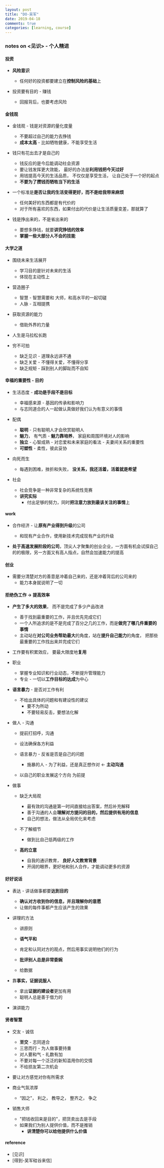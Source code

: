 ```yaml
---
layout: post
title: "DO-吴军"
date: 2019-04-18
comments: true
categories: [learning, course]
---
```


### notes on <见识> - 个人精进 

#### 投资 
* **风险意识**  
    - 任何好的投资都要建立在**控制风险的基础**上 

* 投资要有目的 - 赚钱 
    - 回报背后，也要考虑风险 


#### 金钱观 
* 金钱观 - 钱是对资源的量化度量
    -  不要超过自己的能力去挣钱 
    -  **成本太高** - 比如牺牲健康，不能享受生活 

*  钱只有花出去才是自己的 
    - 钱反应的是今后能调动社会资源
    - 要让钱发挥更大效能， 最好的办法是**利用钱把今天过好** 
    - 用钱提高今天的生活品质， 不仅仅是享受生活， 让自己处于一个好的起点
    - **不要为了攒钱而牺牲当下的生活** 

* 一个标准是**是否让我的生活变得更好，而不是给我带来麻烦** 
    - 任何美好的东西都是有代价的
    - 对于所有喜欢的东西，如果付出的代价是让生活质量变差，那就算了 

* 钱是挣出来的，不是省出来的
    - 要想多挣钱，就要**讲究挣钱的效率** 
    - **掌握一些大部分人不会的技能**  


#### 大学之道 
* 围绕未来生活展开 
    - 学习目的是针对未来的生活  
    - 体现在主动性上 

* 营造圈子 
    - 智慧 - 智慧需要和 大师，和高水平的一起切磋 
    - 人脉 - 互相提携 

* 获取资源的能力 
    - 借助外界的力量 

* 人生是马拉松长跑 

* 穷不可拍 
    - 缺乏见识 - 道理永远讲不通 
    - 缺乏关爱 - 不懂得关爱，不懂得分享 
    - 缺乏规矩 - 踩到别人的脚趾而不自知 


#### 幸福的重要性 - 目的 
* 生活态度 - **成功是手段不是目标** 
    - 幸福感来源 - 基因的传承和影响力 
    - 与志同道合的人一起做认真做好我们认为有意义的事情 
   

* 配偶  
    - **聪明** - 只有聪明人才会欣赏聪明人 
    - **魅力**， 有气质 - **魅力靠培养**， 家庭和周围环境对人的影响 
    - **独立** - 心智成熟 - 对恋爱和未来家庭的看法 - 夫妻间关系的重要性 
    - **可塑性** - 柔性，彼此妥协 

* 向死而生  
    - 每遇到困难，挫折和失败， **没关系，我还活着，活着就是希望** 

* 社会 
    - 社会竞争是一种非常复杂的系统性竞赛 
    - **讲究实际** 
        + 付出足够的努力，同时**把注意力放到最该关注的事情**上 

#### work 
* 合作经济 - 让**原有产业得到升级**的公司 
    - 和现有产业合作，使用新技术完成现有产业的升级 

* **处于高速发展阶段的公司**，顶尖人才聚集的创业企业，一方面有机会试探自己的的极限，另一方面又有高人指点，自然会加速能力的提高  

#### 创业 
* 需要分清楚对方的善意是冲着自己来的，还是冲着背后的公司来的 
    - 能力本身就说明了一切 

#### 拒绝伪工作 -> 提高效率 
* **产生了多大的效果**， 而不是完成了多少产品改进  
    - 善于找到最重要的工作，并且优先完成它们  
    - 一个人所追求的是不是完成了百分之几的工作，而是**做完了哪几件重要的事情** 
    - 主动站在**对公司业务帮助最大**的角度，站在**提升自己能力**的角度， 把那些最重要的工作找出来并完成它们 

* 工作要有积累效应， 要最大限度地**复用**  

* 职业 
    - 掌握专业知识和行业动态，不断提升管理能力 
    - 专业 - 一切以**工作目标的达成**为中心 

* **语言暴力** - 是否对工作有利 
    - 不给出具体的问题和有建设性的建议  
        + 要不为所动    
        + 不要轻易反击，要想法化解 

* 做人 - 沟通 
    - 提前打招呼，沟通 
    - 设法确保各方利益  
    - 语言暴力 - 反省是否是自己的问题 
        + 施暴的人 - 为了利益，还是真正想作对 <- **主动沟通** 

    - 以自己的职业发展这个方向 为前提 

* 做事 
    - 缺乏大局观 
        + 最有效的沟通是第一时间直接给出答案，然后补充解释  
        + 善于沟通的人会**理解对方提问的目的，然后提供有用的信息**  
        + 自己的想法，做法从全局优化来考虑 

    - 不了解细节 
        + 做到比自己低两级的工作 

    - **高的立意**  
        + 自我的通识教育， **良好人文教育背景**  
        + 开阔的眼界，更好地和别人合作，才能调动更多的资源 

#### 好好说话  
* 表达 - 讲话做事都要**达到目的**  
    - **确认对方收到你的信息，并且理解你的意愿**  
    - 让做的每件事都产生应该产生的效果 

* 讲理的方法 
    - 讲原则 
    - **语气平和**  
    - 肯定和认同对方的观点，然后用事实说明他们的行为 
    - **批评别人总是非常委婉** 

    - 给数据 

* 靠**事实，证据说服人**  
    - 拿出**证据的建设者**更加有用 
    - 聪明人总是善于借力的 

* 演讲能力 

#### 贤者智慧 
* 交友 - 诚信  
    - **至交** - 志同道合  
    - 三思而行 - 为人做事要持重  
    - 对人要和气 - 礼数有加  
    - 不要对每一个泛泛的新知滥用你的交情  
    - 不给损友第二次机会  

* 要让对方感觉对你有所需求  

* 商业气氛浓厚  
    - “因之”， 利之， 教导之， 整齐之， 争之  

* 销售大师  
    - "把钱收回来是目的"，把货卖出去是手段  
    - 如果我们为别人提供价值，而不是推销  
        + **讲清楚你可以给他提供什么价值**  


#### reference  
 * [见识]
 * [得到-吴军硅谷来信]